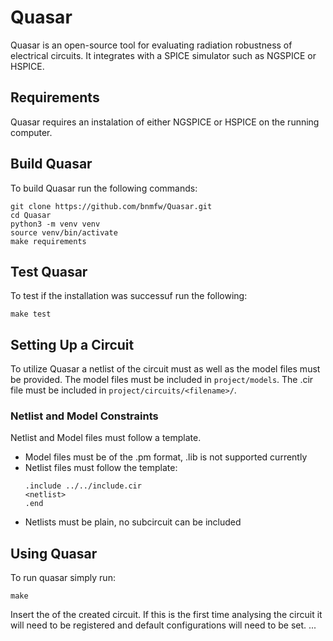 # Quasar
Quasar is an open-source tool for evaluating radiation robustness of electrical circuits.
It integrates with a SPICE simulator such as NGSPICE or HSPICE.

## Requirements
Quasar requires an instalation of either NGSPICE or HSPICE on the running computer.

## Build Quasar
To build Quasar run the following commands:
```
git clone https://github.com/bnmfw/Quasar.git
cd Quasar
python3 -m venv venv
source venv/bin/activate
make requirements
```

## Test Quasar
To test if the installation was successuf run the following:
```
make test
```

## Setting Up a Circuit
To utilize Quasar a netlist of the circuit must as well as the model files must be provided.
The model files must be included in ```project/models```.
The .cir file must be included in ```project/circuits/<filename>/```.

### Netlist and Model Constraints
Netlist and Model files must follow a template.
- Model files must be of the .pm format, .lib is not supported currently
- Netlist files must follow the template:
  ``` spice
  .include ../../include.cir
  <netlist>
  .end
  ```
- Netlists must be plain, no subcircuit can be included

## Using Quasar
To run quasar simply run:
```
make
```
Insert the <filename> of the created circuit.
If this is the first time analysing the circuit it will need to be registered and default configurations will need to be set.
...
